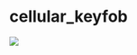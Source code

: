 # cellular_keyfob
![](https://github.com/larryschirmer/cellular_keyfob/raw/master/pictures/25308493209_5edaedc992_o.jpg)
